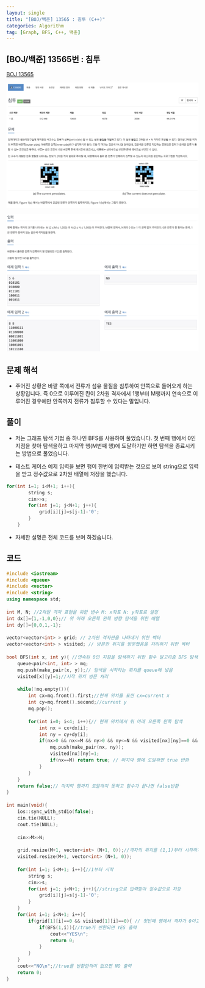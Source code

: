 ```yaml
---
layout: single
title: "[BOJ/백준] 13565 : 침투 (C++)"
categories: Algorithm
tag: [Graph, BFS, C++, 백준]
---
```


## [BOJ/백준] 13565번 : 침투 
[BOJ 13565](https://www.acmicpc.net/problem/13565)

![Alt text](/assets/images/13565_1.png)

![Alt text](/assets/images/13565_2.png)

## 문제 해석
- 주어진 상황은 바깥 쪽에서 전류가 섬유 물질을 침투하여 안쪽으로 들어오게 하는 상황입니다. 즉 0으로 이루어진 칸이 2차원 격자에서 1행부터 M행까지 연속으로 이루어진 경우에만 안쪽까지 전류가 침투할 수 있다는 말입니다.

## 풀이
- 저는 그래프 탐색 기법 중 하나인 BFS를 사용하여 풀었습니다. 첫 번째 행에서 0인 지점을 찾아 탐색을하고 마지막 행(M번째 행)에 도달하기만 하면 탐색을 종료시키는 방법으로 풀었습니다.

- 테스트 케이스 예제 입력을 보면 행이 한번에 입력받는 것으로 보여 string으로 입력을 받고 정수값으로 2차원 배열에 저장을 했습니다.

```cpp
for(int i=1; i<M+1; i++){
        string s;
        cin>>s;
        for(int j=1; j<N+1; j++){
            grid[i][j]=s[j-1]-'0';
        }
    }
```

- 자세한 설명은 전체 코드를 보며 하겠습니다.


## 코드

```cpp
#include <iostream>
#include <queue>
#include <vector>
#include <string>
using namespace std;

int M, N; //2차원 격자 표현을 위한 변수 M: x좌표 N: y좌표로 설정
int dx[]={1,-1,0,0};// 위 아래 오른쪽 왼쪽 방향 탐색을 위한 배열
int dy[]={0,0,1,-1};

vector<vector<int> > grid; // 2차원 격자판을 나타내기 위한 벡터
vector<vector<int> > visited; // 방문한 위치를 방문했음을 처리하기 위한 벡터

bool BFS(int x, int y){ //연속된 0인 지점을 탐색하기 위한 함수 알고리즘 BFS 탐색
    queue<pair<int, int> > mq;
    mq.push(make_pair(x, y));// 탐색을 시작하는 위치를 queue에 넣음
    visited[x][y]=1;//시작 위치 방문 처리

    while(!mq.empty()){
        int cx=mq.front().first;//현재 위치를 표현 cx=current x
        int cy=mq.front().second;//current y
        mq.pop();

        for(int i=0; i<4; i++){// 현재 위치에서 위 아래 오른쪽 왼쪽 탐색
            int nx = cx+dx[i];
            int ny = cy+dy[i];
            if(nx>0 && nx<=M && ny>0 && ny<=N && visited[nx][ny]==0 && grid[nx][ny]==0){//격자에 벗어나지 않고 다음 위치가 0이며, 방문하지 않은 위치이면 탐색 진행
                mq.push(make_pair(nx, ny));
                visited[nx][ny]=1;
                if(nx==M) return true; // 마지막 행에 도달하면 true 반환
            }
        }
    }
    return false;// 마지막 행까지 도달하지 못하고 함수가 끝나면 false반환
}

int main(void){
    ios::sync_with_stdio(false);
    cin.tie(NULL);
    cout.tie(NULL);

    cin>>M>>N;

    grid.resize(M+1, vector<int> (N+1, 0));//격자의 위치를 (1,1)부터 시작하기 위해서 M+1, N+1 로 초기화
    visited.resize(M+1, vector<int> (N+1, 0));

    for(int i=1; i<M+1; i++){//1부터 시작
        string s;
        cin>>s;
        for(int j=1; j<N+1; j++){//string으로 입력받아 정수값으로 저장
            grid[i][j]=s[j-1]-'0';
        }
    }
    for(int i=1; i<N+1; i++){
        if(grid[1][i]==0 && visited[1][i]==0){ // 첫번째 행에서 격자가 0이고 방문하지 않은 곳이면 BFS 탐색 진행
            if(BFS(1,i)){//true가 반환되면 YES 출력
                cout<<"YES\n";
                return 0;
            }
        }
    }
    cout<<"NO\n";//true를 반환한적이 없으면 NO 출력
    return 0;
}
```